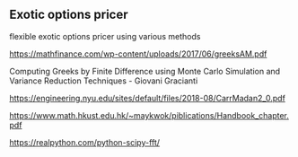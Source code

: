 ## Exotic options pricer

flexible exotic options pricer using various methods

https://mathfinance.com/wp-content/uploads/2017/06/greeksAM.pdf

Computing Greeks by Finite Difference using Monte Carlo Simulation and Variance Reduction Techniques - Giovani Gracianti

https://engineering.nyu.edu/sites/default/files/2018-08/CarrMadan2_0.pdf

https://www.math.hkust.edu.hk/~maykwok/piblications/Handbook_chapter.pdf

https://realpython.com/python-scipy-fft/

